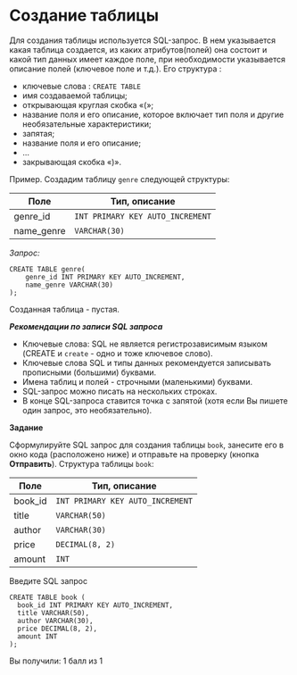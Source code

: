 # Создание таблицы

Для создания таблицы используется SQL-запрос. В нем указывается какая таблица создается, из каких атрибутов(полей) она состоит и какой тип данных имеет каждое поле, при необходимости указывается описание полей (ключевое поле и т.д.). Его структура :

- ключевые слова : `CREATE TABLE`
- имя создаваемой таблицы;
- открывающая круглая скобка «(»;
- название поля и его описание, которое включает тип поля и другие необязательные характеристики;
- запятая;
- название поля и его описание;
- ...
- закрывающая скобка «)».

Пример. Создадим таблицу `genre` следующей структуры:

| **Поле**   | **Тип, описание**                |
|------------|----------------------------------|
| genre_id   | `INT PRIMARY KEY AUTO_INCREMENT` |
| name_genre | `VARCHAR(30)`                    |

*Запрос:*

```mysql
CREATE TABLE genre(
    genre_id INT PRIMARY KEY AUTO_INCREMENT, 
    name_genre VARCHAR(30)
);
```

Созданная таблица - пустая.

***Рекомендации по записи SQL запроса***

- Ключевые слова: SQL не является регистрозависимым языком (CREATE и `create` - одно и тоже ключевое слово). 
- Ключевые слова SQL и типы данных рекомендуется  записывать прописными (большими) буквами.
- Имена таблиц и полей - строчными (маленькими) буквами.
- SQL-запрос можно писать на нескольких строках.
- В конце SQL-запроса ставится точка с запятой (хотя если Вы пишете один запрос, это необязательно).

**Задание**

Сформулируйте SQL запрос для создания таблицы `book`, занесите  его в окно кода (расположено ниже)  и отправьте на проверку (кнопка **Отправить**). Структура таблицы `book`:

| **Поле** | **Тип, описание**                |
|----------|----------------------------------|
| book_id  | `INT PRIMARY KEY AUTO_INCREMENT` |
| title    | `VARCHAR(50)`                    |
| author   | `VARCHAR(30)`                    |
| price    | `DECIMAL(8, 2)`                  |
| amount   | `INT`                            |


Введите SQL запрос

```mysql
CREATE TABLE book (
  book_id INT PRIMARY KEY AUTO_INCREMENT, 
  title VARCHAR(50), 
  author VARCHAR(30), 
  price DECIMAL(8, 2), 
  amount INT
);
```

Вы получили: 1 балл из 1
